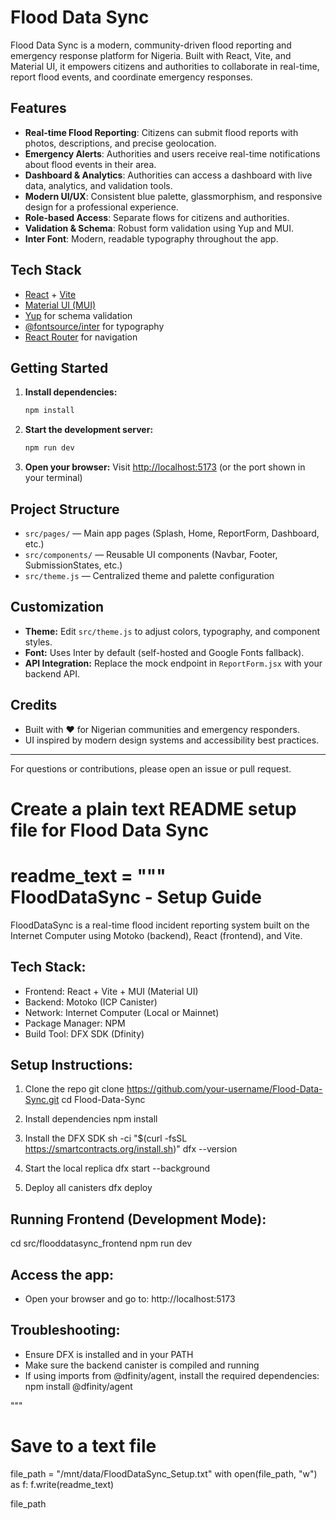 # Flood Data Sync

Flood Data Sync is a modern, community-driven flood reporting and emergency response platform for Nigeria. Built with React, Vite, and Material UI, it empowers citizens and authorities to collaborate in real-time, report flood events, and coordinate emergency responses.

## Features

- **Real-time Flood Reporting**: Citizens can submit flood reports with photos, descriptions, and precise geolocation.
- **Emergency Alerts**: Authorities and users receive real-time notifications about flood events in their area.
- **Dashboard & Analytics**: Authorities can access a dashboard with live data, analytics, and validation tools.
- **Modern UI/UX**: Consistent blue palette, glassmorphism, and responsive design for a professional experience.
- **Role-based Access**: Separate flows for citizens and authorities.
- **Validation & Schema**: Robust form validation using Yup and MUI.
- **Inter Font**: Modern, readable typography throughout the app.

## Tech Stack

- [React](https://react.dev/) + [Vite](https://vitejs.dev/)
- [Material UI (MUI)](https://mui.com/)
- [Yup](https://github.com/jquense/yup) for schema validation
- [@fontsource/inter](https://fontsource.org/fonts/inter) for typography
- [React Router](https://reactrouter.com/) for navigation

## Getting Started

1. **Install dependencies:**
   ```bash
   npm install
   ```
2. **Start the development server:**
   ```bash
   npm run dev
   ```
3. **Open your browser:**
   Visit [http://localhost:5173](http://localhost:5173) (or the port shown in your terminal)

## Project Structure

- `src/pages/` — Main app pages (Splash, Home, ReportForm, Dashboard, etc.)
- `src/components/` — Reusable UI components (Navbar, Footer, SubmissionStates, etc.)
- `src/theme.js` — Centralized theme and palette configuration

## Customization

- **Theme:** Edit `src/theme.js` to adjust colors, typography, and component styles.
- **Font:** Uses Inter by default (self-hosted and Google Fonts fallback).
- **API Integration:** Replace the mock endpoint in `ReportForm.jsx` with your backend API.

## Credits

- Built with ❤️ for Nigerian communities and emergency responders.
- UI inspired by modern design systems and accessibility best practices.

---

For questions or contributions, please open an issue or pull request.


<!-- Steps for settiind up the Flood Data Sync with ICP -->
# Create a plain text README setup file for Flood Data Sync
readme_text = """\
FloodDataSync - Setup Guide
===========================

FloodDataSync is a real-time flood incident reporting system built on the Internet Computer using Motoko (backend), React (frontend), and Vite.

Tech Stack:
-----------
- Frontend: React + Vite + MUI (Material UI)
- Backend: Motoko (ICP Canister)
- Network: Internet Computer (Local or Mainnet)
- Package Manager: NPM
- Build Tool: DFX SDK (Dfinity)



Setup Instructions:
-------------------

1. Clone the repo
   git clone https://github.com/your-username/Flood-Data-Sync.git
   cd Flood-Data-Sync

2. Install dependencies
   npm install

3. Install the DFX SDK
   sh -ci "$(curl -fsSL https://smartcontracts.org/install.sh)"
   dfx --version

4. Start the local replica
   dfx start --background

5. Deploy all canisters
   dfx deploy

Running Frontend (Development Mode):
------------------------------------
cd src/flooddatasync_frontend
npm run dev

Access the app:
---------------
- Open your browser and go to: http://localhost:5173

Troubleshooting:
----------------
- Ensure DFX is installed and in your PATH
- Make sure the backend canister is compiled and running
- If using imports from @dfinity/agent, install the required dependencies:
  npm install @dfinity/agent

"""

# Save to a text file
file_path = "/mnt/data/FloodDataSync_Setup.txt"
with open(file_path, "w") as f:
    f.write(readme_text)

file_path
